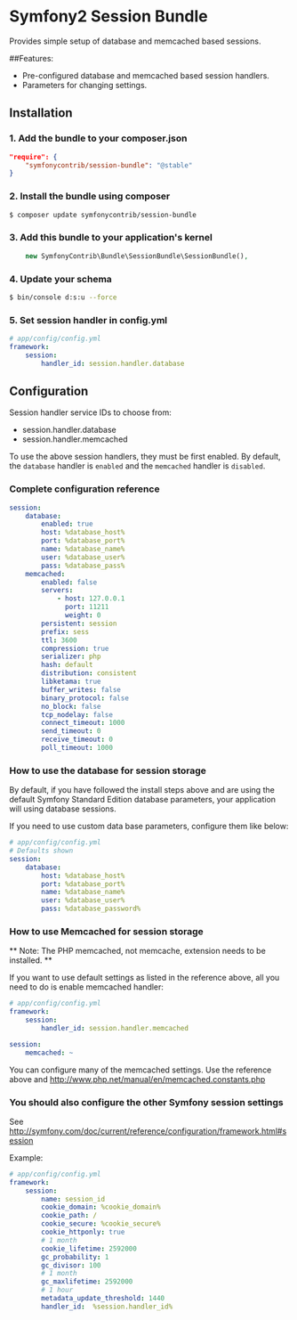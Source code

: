 # Symfony2 Session Bundle

Provides simple setup of database and memcached based sessions.

##Features:

* Pre-configured database and memcached based session handlers.
* Parameters for changing settings.

## Installation

### 1. Add the bundle to your composer.json

```json
"require": {
    "symfonycontrib/session-bundle": "@stable"
}
```

### 2. Install the bundle using composer

```bash
$ composer update symfonycontrib/session-bundle
```

### 3. Add this bundle to your application's kernel

```php
    new SymfonyContrib\Bundle\SessionBundle\SessionBundle(),
```

### 4. Update your schema

```bash
$ bin/console d:s:u --force
```

### 5. Set session handler in config.yml

```yml
# app/config/config.yml
framework:
    session:
        handler_id: session.handler.database
```

## Configuration

Session handler service IDs to choose from:

* session.handler.database
* session.handler.memcached

To use the above session handlers, they must be first enabled. By default,
the `database` handler is `enabled` and the `memcached` handler is `disabled`.

### Complete configuration reference

```yml
session:
    database:
        enabled: true
        host: %database_host%
        port: %database_port%
        name: %database_name%
        user: %database_user%
        pass: %database_pass%
    memcached:
        enabled: false
        servers:
            - host: 127.0.0.1
              port: 11211
              weight: 0
        persistent: session
        prefix: sess
        ttl: 3600
        compression: true
        serializer: php
        hash: default
        distribution: consistent
        libketama: true
        buffer_writes: false
        binary_protocol: false
        no_block: false
        tcp_nodelay: false
        connect_timeout: 1000
        send_timeout: 0
        receive_timeout: 0
        poll_timeout: 1000
```

### How to use the database for session storage

By default, if you have followed the install steps above and are using the
default Symfony Standard Edition database parameters, your application will
using database sessions.

If you need to use custom data base parameters, configure them like below:

```yml
# app/config/config.yml
# Defaults shown
session:
    database:
        host: %database_host%
        port: %database_port%
        name: %database_name%
        user: %database_user%
        pass: %database_password%
```

### How to use Memcached for session storage

** Note: The PHP memcached, not memcache, extension needs to be installed. **

If you want to use default settings as listed in the reference above,
all you need to do is enable memcached handler:

```yml
# app/config/config.yml
framework:
    session:
        handler_id: session.handler.memcached

session:
    memcached: ~
```

You can configure many of the memcached settings.
Use the reference above and
http://www.php.net/manual/en/memcached.constants.php

### You should also configure the other Symfony session settings

See http://symfony.com/doc/current/reference/configuration/framework.html#session

Example:

```yml
# app/config/config.yml
framework:
    session:
        name: session_id
        cookie_domain: %cookie_domain%
        cookie_path: /
        cookie_secure: %cookie_secure%
        cookie_httponly: true
        # 1 month
        cookie_lifetime: 2592000
        gc_probability: 1
        gc_divisor: 100
        # 1 month
        gc_maxlifetime: 2592000
        # 1 hour
        metadata_update_threshold: 1440
        handler_id:  %session.handler_id%
```
